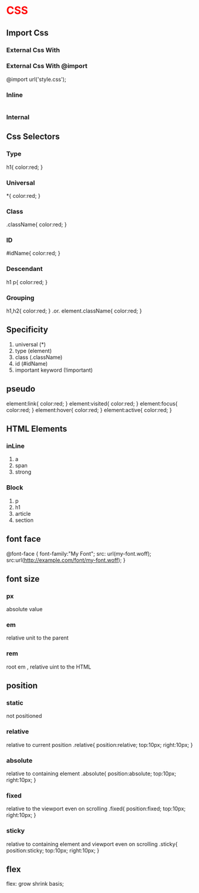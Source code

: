 # CSS

## Import Css

### External Css With <link>

<link rel="stylesheet" href="style.css">

### External Css With @import

@import url('style.css');

### Inline

<h1 style="color:red;"> </h1>

### Internal

<style>
    h1{
        color:red;
    }
</style>

## Css Selectors

### Type

h1{
color:red;
}

### Universal

\*{
color:red;
}

### Class

.className{
color:red;
}

### ID

\#idName{
color:red;
}

### Descendant

h1 p{
color:red;
}

### Grouping

h1,h2{
color:red;
}
.or.
element.className{
color:red;
}

## Specificity

1. universal (\*)
2. type (element)
3. class (.className)
4. id (\#idName)
5. important keyword (!important)

## pseudo

element:link{
color:red;
}
element:visited{
color:red;
}
element:focus{
color:red;
}
element:hover{
color:red;
}
element:active{
color:red;
}

## HTML Elements

### inLine

1. a
2. span
3. strong

### Block

1. p
2. h1
3. article
4. section

## font face

@font-face {
font-family:"My Font";
src: url(my-font.woff);
src:url(<http://example.com/font/my-font.woff>);
}

## font size

### px

absolute value

### em

relative unit to the parent

### rem

root em , relative uint to the HTML

## position

### static

not positioned

### relative

relative to current position
.relative{
position:relative;
top:10px;
right:10px;
}

### absolute

relative to containing element
.absolute{
position:absolute;
top:10px;
right:10px;
}

### fixed

relative to the viewport even on scrolling
.fixed{
position:fixed;
top:10px;
right:10px;
}

### sticky

relative to containing element and viewport even on scrolling
.sticky{
position:sticky;
top:10px;
right:10px;
}

## flex

flex: grow shrink basis;
